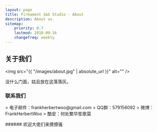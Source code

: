```yaml
---
layout: page
title: Firmament S&G Studio - About
description: About us.
sitemap:
    priority: 0.7
    lastmod: 2018-09-16
    changefreq: weekly
---
```

## 关于我们

<span class="image left"><img src="{{ "/images/about.jpg" | absolute_url }}" alt="" /></span>

没什么门面，姑且放在这落落灰。

### 联系我们
<div class="box">
  <p>
> 电子邮件：frankherbertwoo@gmail.com
> QQ群：579156092
> 微博：FrankHerbertWoo
> 酷安：何处繁华笙歌莫
  </p>
</div>
###### 欢迎大佬们来撩撩骚